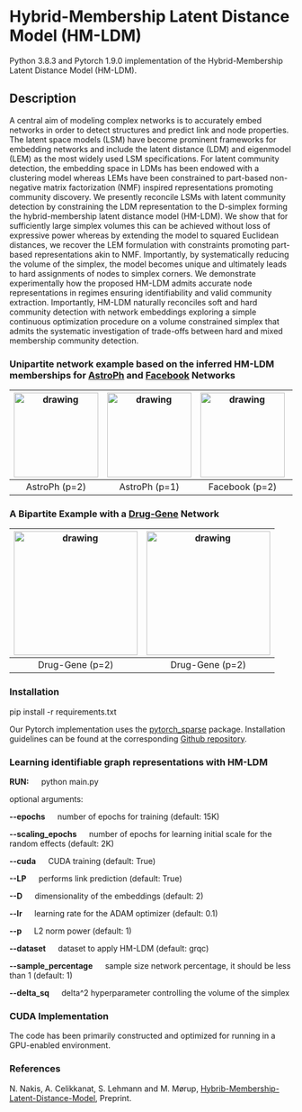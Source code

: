 # Hybrid-Membership Latent Distance Model (HM-LDM)

Python 3.8.3 and Pytorch 1.9.0 implementation of the Hybrid-Membership Latent Distance Model (HM-LDM).

## Description
A central aim of modeling complex networks is to accurately embed networks in order to detect structures and predict link and node properties. The latent space models (LSM) have become prominent frameworks for embedding networks and include the latent distance (LDM) and eigenmodel (LEM) as the most widely used LSM specifications. For latent community detection, the embedding space in LDMs has been endowed with a clustering model whereas LEMs have been constrained to part-based non-negative matrix factorization (NMF) inspired representations promoting community discovery. We presently reconcile LSMs with latent community detection by constraining the LDM representation to the D-simplex forming the hybrid-membership latent distance model (HM-LDM). We show that for sufficiently large simplex volumes this can be achieved without loss of expressive power whereas by extending the model to squared Euclidean distances, we recover the LEM formulation with constraints promoting part-based representations akin to NMF. Importantly, by systematically reducing the volume of the simplex, the model becomes unique and ultimately leads to hard assignments of nodes to simplex corners. We demonstrate experimentally how the proposed HM-LDM admits accurate node representations in regimes ensuring identifiability and valid community extraction. Importantly, HM-LDM naturally reconciles soft and hard community detection with network embeddings exploring a simple continuous optimization procedure on a volume constrained simplex that admits the systematic investigation of trade-offs between hard and mixed membership community detection.

### Unipartite network example based on the inferred HM-LDM memberships for [AstroPh](http://snap.stanford.edu/data/ca-AstroPh.html) and [Facebook](http://snap.stanford.edu/data/ego-Facebook.html)  Networks 

| <img src="https://github.com/Nicknakis/Hybrib-Membership-Latent-Distance-Model/blob/main/images/astroph.jpg?raw=true"  alt="drawing"  width="150"  />   | <img src="https://github.com/Nicknakis/Hybrib-Membership-Latent-Distance-Model/blob/main/images/astroph_l2.jpg?raw=true"  alt="drawing"  width="150" />  | <img src="https://github.com/Nicknakis/Hybrib-Membership-Latent-Distance-Model/blob/main/images/facebook.jpg?raw=true"  alt="drawing"  width="150"  />  | <img src="https://github.com/Nicknakis/Hybrib-Membership-Latent-Distance-Model/blob/main/images/facebook_l2.jpg?raw=true"  alt="drawing"  width="150"  />  |
|:---:|:---:|:---:|:---:|
| AstroPh (p=2) | AstroPh (p=1)| Facebook (p=2) | Facebook (p=1) |


### A Bipartite Example with a [Drug-Gene](http://snap.stanford.edu/biodata/datasets/10002/10002-ChG-Miner.html) Network

| <img src="https://github.com/Nicknakis/Hybrib-Membership-Latent-Distance-Model/blob/main/images/drug_gene_1.jpeg?raw=true"  alt="drawing"  width="220"  />   | <img src="https://github.com/Nicknakis/Hybrib-Membership-Latent-Distance-Model/blob/main/images/l2_drug_gene_1.jpeg?raw=true"  alt="drawing"  width="220"  />  |
|:---:|:---:|
| Drug-Gene (p=2) | Drug-Gene (p=2) |

### Installation
pip install -r requirements.txt

Our Pytorch implementation uses the [pytorch_sparse](https://github.com/rusty1s/pytorch_sparse) package. Installation guidelines can be found at the corresponding [Github repository](https://github.com/rusty1s/pytorch_sparse).

### Learning identifiable graph representations with HM-LDM
**RUN:** &emsp; python main.py

optional arguments:

**--epochs**  &emsp;  number of epochs for training (default: 15K)

**--scaling_epochs**    &emsp;    number of epochs for learning initial scale for the random effects (default: 2K)

**--cuda**  &emsp;    CUDA training (default: True)

**--LP**   &emsp;     performs link prediction (default: True)

**--D**   &emsp;      dimensionality of the embeddings (default: 2)

**--lr**   &emsp;     learning rate for the ADAM optimizer (default: 0.1)

**--p**   &emsp;     L2 norm power (default: 1)

**--dataset** &emsp;  dataset to apply HM-LDM (default: grqc)

**--sample_percentage** &emsp;  sample size network percentage, it should be less than 1 (default: 1)

**--delta_sq** &emsp;  delta^2 hyperparameter controlling the volume of the simplex


### CUDA Implementation

The code has been primarily constructed and optimized for running in a GPU-enabled environment.


### References
N. Nakis, A. Celikkanat, S. Lehmann and M. Mørup, [Hybrib-Membership-Latent-Distance-Model](https://arxiv.org/abs/2204.05885), Preprint.

